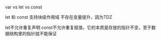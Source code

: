 var vs let vs const

let 和 const
支持块级作用域
不存在变量提升，因为TDZ

let不允许重复声明
const不允许重复赋值，它的本质是存放的指针不变，至于数据结构里的指针就不能保证


